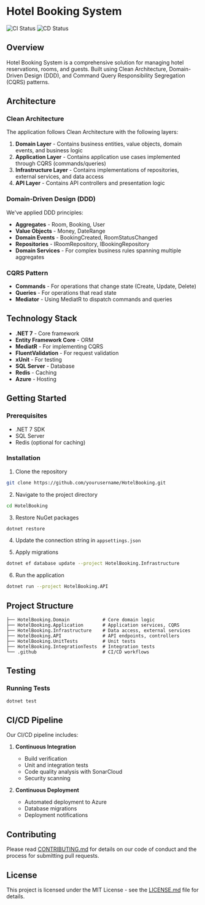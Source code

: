 # Hotel Booking System

![CI Status](https://github.com/yourusername/HotelBooking/workflows/Continuous%20Integration/badge.svg)
![CD Status](https://github.com/yourusername/HotelBooking/workflows/Continuous%20Deployment/badge.svg)

## Overview

Hotel Booking System is a comprehensive solution for managing hotel reservations, rooms, and guests. Built using Clean Architecture, Domain-Driven Design (DDD), and Command Query Responsibility Segregation (CQRS) patterns.

## Architecture

### Clean Architecture

The application follows Clean Architecture with the following layers:

1. **Domain Layer** - Contains business entities, value objects, domain events, and business logic
2. **Application Layer** - Contains application use cases implemented through CQRS (commands/queries)
3. **Infrastructure Layer** - Contains implementations of repositories, external services, and data access
4. **API Layer** - Contains API controllers and presentation logic

### Domain-Driven Design (DDD)

We've applied DDD principles:

- **Aggregates** - Room, Booking, User
- **Value Objects** - Money, DateRange
- **Domain Events** - BookingCreated, RoomStatusChanged
- **Repositories** - IRoomRepository, IBookingRepository
- **Domain Services** - For complex business rules spanning multiple aggregates

### CQRS Pattern

- **Commands** - For operations that change state (Create, Update, Delete)
- **Queries** - For operations that read state
- **Mediator** - Using MediatR to dispatch commands and queries

## Technology Stack

- **.NET 7** - Core framework
- **Entity Framework Core** - ORM
- **MediatR** - For implementing CQRS
- **FluentValidation** - For request validation
- **xUnit** - For testing
- **SQL Server** - Database
- **Redis** - Caching
- **Azure** - Hosting

## Getting Started

### Prerequisites

- .NET 7 SDK
- SQL Server
- Redis (optional for caching)

### Installation

1. Clone the repository
```bash
git clone https://github.com/yourusername/HotelBooking.git
```

2. Navigate to the project directory
```bash
cd HotelBooking
```

3. Restore NuGet packages
```bash
dotnet restore
```

4. Update the connection string in `appsettings.json`

5. Apply migrations
```bash
dotnet ef database update --project HotelBooking.Infrastructure
```

6. Run the application
```bash
dotnet run --project HotelBooking.API
```

## Project Structure

```
├── HotelBooking.Domain            # Core domain logic
├── HotelBooking.Application       # Application services, CQRS
├── HotelBooking.Infrastructure    # Data access, external services
├── HotelBooking.API               # API endpoints, controllers
├── HotelBooking.UnitTests         # Unit tests
├── HotelBooking.IntegrationTests  # Integration tests
└── .github                        # CI/CD workflows
```

## Testing

### Running Tests

```bash
dotnet test
```

## CI/CD Pipeline

Our CI/CD pipeline includes:

1. **Continuous Integration**
   - Build verification
   - Unit and integration tests
   - Code quality analysis with SonarCloud
   - Security scanning

2. **Continuous Deployment**
   - Automated deployment to Azure
   - Database migrations
   - Deployment notifications

## Contributing

Please read [CONTRIBUTING.md](CONTRIBUTING.md) for details on our code of conduct and the process for submitting pull requests.

## License

This project is licensed under the MIT License - see the [LICENSE.md](LICENSE.md) file for details. 